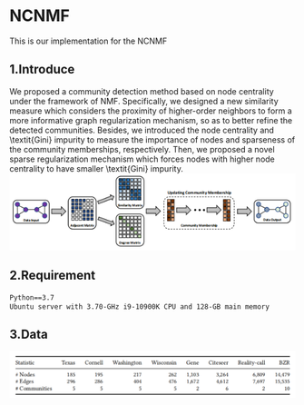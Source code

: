 # NCNMF
This is our implementation for the NCNMF
## 1.Introduce
We proposed a community detection method based on node centrality under the framework of NMF. Specifically, we designed a new similarity measure which considers the proximity of higher-order neighbors to form a more informative graph regularization mechanism, so as to better refine the detected communities. Besides, we introduced the node centrality and \textit{Gini} impurity to measure the importance of nodes and sparseness of the community memberships, respectively. Then, we proposed a novel sparse regularization mechanism which forces nodes with higher node centrality to have smaller \textit{Gini} impurity.
![flowchart](DATASET\flowchart.png)

## 2.Requirement  
```
Python==3.7
Ubuntu server with 3.70-GHz i9-10900K CPU and 128-GB main memory
```

## 3.Data
![Data](DATASET\Data.png)

